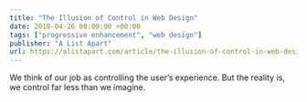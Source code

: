 ```yaml
---
title: "The Illusion of Control in Web Design"
date: 2018-04-26 00:00:00 +00:00
tags: ["progressive enhancement", "web design"]
publisher: "A List Apart"
url: https://alistapart.com/article/the-illusion-of-control-in-web-design
---
```


We think of our job as controlling the user’s experience. But the reality is, we control far less than we imagine.
